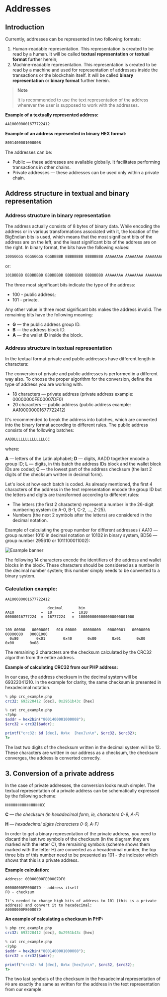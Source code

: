# Addresses


## Introduction

Currently, addresses can be represented in two following formats:

1. Human-readable representation. This representation is created to be read by a human. It will be called **textual representation** or **textual format** further herein; 
2. Machine-readable representation. This representation is created to be read by a machine and used for representation of addresses inside the transactions or the blockchain itself. It will be called **binary representation** or **binary format** further herein. 

> **Note**
> 
> It is recommended to use the text representation of the address wherever the user is supposed to work with the addresses.

**Example of a textually represented address:**

```bash
AA100000001677722412
```

**Example of an address represented in binary HEX format:**

```bash
800140000100000B
```

The addresses can be:

- Public — these addresses are available globally. It facilitates performing transactions in other chains. 
- Private addresses — these addresses can be used only within a private chain.

## Address structure in textual and binary representation

### Address structure in binary representation

The address actually consists of 8 bytes of binary data. While encoding the address or in various transformations associated with it, the location of the BigEndian bits is used, which means that the most significant bits of the address are on the left, and the least significant bits of the address are on the right. In binary format, the bits have the following values:

```bash
100GGGGG GGGGGGGG GGGBBBBB BBBBBBBB BBBBBBBB AAAAAAAA AAAAAAAA AAAAAAAA
```

or:

```bash
101BBBBB BBBBBBBB BBBBBBBB BBBBBBBB BBBBBBBB AAAAAAAA AAAAAAAA AAAAAAAA
```

The three most significant bits indicate the type of the address:

- 100 - public address;
- 101 - private.

Any other value in three most significant bits makes the address invalid. The remaining bits have the following meaning:

- **G** — the public address group ID.
- **B** — the address block ID.
- **A** — the wallet ID inside the block.

### Address structure in textual representation

In the textual format private and public addresses have different length in characters:


The conversion of private and public addresses is performed in a different way also. To choose the proper algorithm for the conversion, define the type of address you are working with.

- 18 characters — private address (private address example: 00000000FE00007DF0)
- 20 characters — public address (public address example: AA100000001677722412)
  
It's recommended to break the address into batches, which are converted into the binary format according to different rules. The public address consists of the following batches:

```bash
AADDLLLLLLLLLLLLLLCC
```

where:

**A** — letters of the Latin alphabet;
**D** — digits, AADD together encode a group ID;
**L** — digits, in this batch the address IDs block and the wallet block IDs are coded;
**C** — the lowest part of the address checksum (the last 2 digits of the checksum written in decimal form).

Let's look at how each batch is coded. As already mentioned, the first 4 characters of the address in the text representation encode the group ID but the letters and digits are transformed according to different rules:

- The letters (the first 2 characters) represent a number in the 26-digit numbering system (ie A-0, B-1, C-2, ..., Z-25).
- Numbers (the next 2 symbols after the letters) are considered in the decimal notation.

Example of calculating the group number for different addresses ( AA10 — group number 1010 in decimal notation or 10102 in binary system, BD56 — group number 295610 or 1011100011002):

<!-- <Image src="/power_address.png" alt="power address" width={789} height={130} /> -->

![Example banner](/img/power_address.png)

The following 14 characters encode the identifiers of the address and wallet blocks in the block. These characters should be considered as a number in the decimal number system; this number simply needs to be converted to a binary system.

### Calculation example:

```console
AA100000001677722412

                   decimal       bin
AA10            =  10         =  1010
00000016777224  =  16777224   =  1000000000000000000001000


100 00000   00000001   010 00000   00000000   00000001   00000000   00000000   00001000
  0x80        0x01        0x40       0x00       0x01       0x00       0x00       0x08
```

The remaining 2 characters are the checksum calculated by the CRC32 algorithm from the entire address.

**Example of calculating CRC32 from our PHP address:**

In our case, the address checksum in the decimal system will be 69322041210. In the example for clarity, the same checksum is presented in hexadecimal notation.

```php
% php crc_example.php
crc32: 693220412 [dec], 0x2951b43c [hex]
```

```php
% cat crc_example.php
<?php
$addr = hex2bin("8001400001000008");
$crc32 = crc32($addr);

printf("crc32: $d [dec], 0x%x  [hex]\n\n", $crc32, $crc32);
?>
```

The last two digits of the checksum written in the decimal system will be 12. These characters are written in our address as a checksum, the checksum converges, the address is converted correctly.

## 3. Conversion of a private address

In the case of private addresses, the conversion looks much simpler. The textual representation of a private address can be schematically expressed by the following scheme:

```console
HHHHHHHHHHHHHHHHCC
```

**С** — _the checksum (in hexadecimal form, ie, characters 0-9, A-F)_

**H** — _hexadecimal digits (characters 0-9, A-F)_

In order to get a binary representation of the private address, you need to discard the last two symbols of the checksum (in the diagram they are marked with the letter C), the remaining symbols (scheme shows them marked with the letter H) are converted as a hexadecimal number, the top three bits of this number need to be presented as 101 - the indicator which shows that this is a private address.

**Example calculation:**

```console
Address: 00000000FE00007DF0

00000000FE00007D - address itself
F0 - checksum

It's needed to change high bits of address to 101 (this is a private address) and convert it to hexadecimal:
A0000000FE00007D
```

**An example of calculating a checksum in PHP:**

```php
% php crc_example.php
crc32: 693220412 [dec], 0x2951b43c [hex]

% cat crc_example.php
<?php
$addr = hex2bin("8001400001000008");
$crc32 = crc32($addr);

printf("crc32: %d [dec], 0x%x [hex]\n\n", $crc32, $crc32);
?>
```

The two last symbols of the checksum in the hexadecimal representation of `F0` are exactly the same as written for the address in the text representation from our example.

